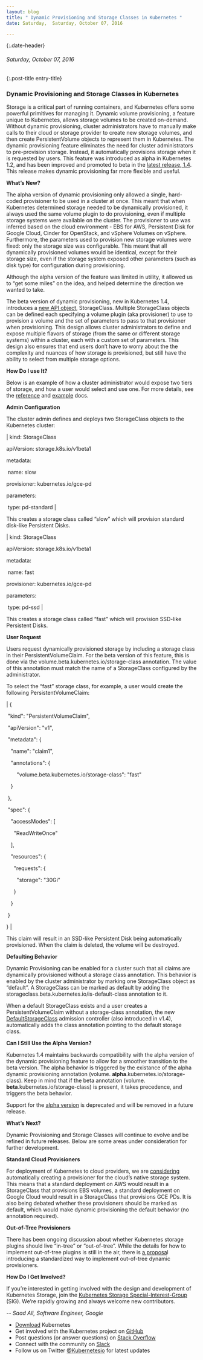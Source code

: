 ```yaml
---
layout: blog
title: " Dynamic Provisioning and Storage Classes in Kubernetes " 
date: Saturday,  Saturday, October 07, 2016 

---
```

{:.date-header}
###### Saturday, October 07, 2016 

{:.post-title entry-title}
### Dynamic Provisioning and Storage Classes in Kubernetes 

  
Storage is a critical part of running containers, and Kubernetes offers some powerful primitives for managing it. Dynamic volume provisioning, a feature unique to Kubernetes, allows storage volumes to be created on-demand. Without dynamic provisioning, cluster administrators have to manually make calls to their cloud or storage provider to create new storage volumes, and then create PersistentVolume objects to represent them in Kubernetes. The dynamic provisioning feature eliminates the need for cluster administrators to pre-provision storage. Instead, it automatically provisions storage when it is requested by users. This feature was introduced as alpha in Kubernetes 1.2, and has been improved and promoted to beta in the [latest release, 1.4](http://blog.kubernetes.io/2016/09/kubernetes-1.4-making-it-easy-to-run-on-kuberentes-anywhere.html). This release makes dynamic provisioning far more flexible and useful.  
  
**What’s New?**  
  
The alpha version of dynamic provisioning only allowed a single, hard-coded provisioner to be used in a cluster at once. This meant that when Kubernetes determined storage needed to be dynamically provisioned, it always used the same volume plugin to do provisioning, even if multiple storage systems were available on the cluster. The provisioner to use was inferred based on the cloud environment - EBS for AWS, Persistent Disk for Google Cloud, Cinder for OpenStack, and vSphere Volumes on vSphere. Furthermore, the parameters used to provision new storage volumes were fixed: only the storage size was configurable. This meant that all dynamically provisioned volumes would be identical, except for their storage size, even if the storage system exposed other parameters (such as disk type) for configuration during provisioning.  
  
Although the alpha version of the feature was limited in utility, it allowed us to “get some miles” on the idea, and helped determine the direction we wanted to take.  
  
The beta version of dynamic provisioning, new in Kubernetes 1.4, introduces a [new API object](http://kubernetes.io/docs/user-guide/persistent-volumes/#storageclasses), StorageClass. Multiple StorageClass objects can be defined each specifying a volume plugin (aka provisioner) to use to provision a volume and the set of parameters to pass to that provisioner when provisioning. This design allows cluster administrators to define and expose multiple flavors of storage (from the same or different storage systems) within a cluster, each with a custom set of parameters. This design also ensures that end users don’t have to worry about the the complexity and nuances of how storage is provisioned, but still have the ability to select from multiple storage options.  
  
**How Do I use It?**  
  
Below is an example of how a cluster administrator would expose two tiers of storage, and how a user would select and use one. For more details, see the [reference](http://kubernetes.io/docs/user-guide/persistent-volumes/#storageclasses) and [example](https://github.com/kubernetes/kubernetes/tree/release-1.4/examples/experimental/persistent-volume-provisioning) docs.  
  
**Admin Configuration**  
  
The cluster admin defines and deploys two StorageClass objects to the Kubernetes cluster:  

| 
kind: StorageClass

apiVersion: storage.k8s.io/v1beta1

metadata:

 &nbsp;name: slow

provisioner: kubernetes.io/gce-pd

parameters:

 &nbsp;type: pd-standard
 |

  
This creates a storage class called “slow” which will provision standard disk-like Persistent Disks.  

| 
kind: StorageClass

apiVersion: storage.k8s.io/v1beta1

metadata:

 &nbsp;name: fast

provisioner: kubernetes.io/gce-pd

parameters:

 &nbsp;type: pd-ssd
 |

  
  
This creates a storage class called “fast” which will provision SSD-like Persistent Disks.  

  

**User Request**

  

Users request dynamically provisioned storage by including a storage class in their PersistentVolumeClaim. For the beta version of this feature, this is done via the volume.beta.kubernetes.io/storage-class annotation. The value of this annotation must match the name of a StorageClass configured by the administrator.

  

To select the “fast” storage class, for example, a user would create the following PersistentVolumeClaim:

  

| 
{

 &nbsp;"kind": "PersistentVolumeClaim",

 &nbsp;"apiVersion": "v1",

 &nbsp;"metadata": {

 &nbsp;&nbsp;&nbsp;"name": "claim1",

 &nbsp;&nbsp;&nbsp;"annotations": {

 &nbsp;&nbsp;&nbsp;&nbsp;&nbsp;&nbsp;&nbsp;"volume.beta.kubernetes.io/storage-class": "fast"

 &nbsp;&nbsp;&nbsp;}

 &nbsp;},

 &nbsp;"spec": {

 &nbsp;&nbsp;&nbsp;"accessModes": [

 &nbsp;&nbsp;&nbsp;&nbsp;&nbsp;"ReadWriteOnce"

 &nbsp;&nbsp;&nbsp;],

 &nbsp;&nbsp;&nbsp;"resources": {

 &nbsp;&nbsp;&nbsp;&nbsp;&nbsp;"requests": {

 &nbsp;&nbsp;&nbsp;&nbsp;&nbsp;&nbsp;&nbsp;"storage": "30Gi"

 &nbsp;&nbsp;&nbsp;&nbsp;&nbsp;}

 &nbsp;&nbsp;&nbsp;}

 &nbsp;}

}
 |

  

  
This claim will result in an SSD-like Persistent Disk being automatically provisioned. When the claim is deleted, the volume will be destroyed.
  

  

**Defaulting Behavior**

  

Dynamic Provisioning can be enabled for a cluster such that all claims are dynamically provisioned without a storage class annotation. This behavior is enabled by the cluster administrator by marking one StorageClass object as “default”. A StorageClass can be marked as default by adding the storageclass.beta.kubernetes.io/is-default-class annotation to it.

  

When a default StorageClass exists and a user creates a PersistentVolumeClaim without a storage-class annotation, the new [DefaultStorageClass](https://github.com/kubernetes/kubernetes/pull/30900) admission controller (also introduced in v1.4), automatically adds the class annotation pointing to the default storage class.

  

**Can I Still Use the Alpha Version?**
  

  

Kubernetes 1.4 maintains backwards compatibility with the alpha version of the dynamic provisioning feature to allow for a smoother transition to the beta version. The alpha behavior is triggered by the existance of the alpha dynamic provisioning annotation (volume. **alpha**.kubernetes.io/storage-class). Keep in mind that if the beta annotation (volume. **beta**.kubernetes.io/storage-class) is present, it takes precedence, and triggers the beta behavior.

  

Support for the [alpha version](https://github.com/kubernetes/kubernetes/blob/master/docs/devel/api_changes.md#alpha-beta-and-stable-versions) is deprecated and will be removed in a future release.

  

**What’s Next?**

  

Dynamic Provisioning and Storage Classes will continue to evolve and be refined in future releases. Below are some areas under consideration for further development.

  

**Standard Cloud Provisioners**

For deployment of Kubernetes to cloud providers, we are [considering](https://github.com/kubernetes/kubernetes/pull/31617/files) automatically creating a provisioner for the cloud’s native storage system. This means that a standard deployment on AWS would result in a StorageClass that provisions EBS volumes, a standard deployment on Google Cloud would result in a StorageClass that provisions GCE PDs. It is also being debated whether these provisioners should be marked as default, which would make dynamic provisioning the default behavior (no annotation required).

  

**Out-of-Tree Provisioners**

There has been ongoing discussion about whether Kubernetes storage plugins should live “in-tree” or “out-of-tree”. While the details for how to implement out-of-tree plugins is still in the air, there is [a proposa](https://github.com/kubernetes/kubernetes/pull/30285)l introducing a standardized way to implement out-of-tree dynamic provisioners.

  

**How Do I Get Involved?**

  

If you’re interested in getting involved with the design and development of Kubernetes Storage, join the [Kubernetes Storage Special-Interest-Group](https://github.com/kubernetes/community/tree/master/sig-storage) (SIG). We’re rapidly growing and always welcome new contributors.

  

_-- Saad Ali, Software Engineer, Google_

  

- [Download](http://get.k8s.io/) Kubernetes
- Get involved with the Kubernetes project on [GitHub](https://github.com/kubernetes/kubernetes)&nbsp;
- Post questions (or answer questions) on [Stack Overflow](http://stackoverflow.com/questions/tagged/kubernetes)&nbsp;
- Connect with the community on [Slack](http://slack.k8s.io/)
- Follow us on Twitter [@Kubernetesio](https://twitter.com/kubernetesio) for latest updates

  

  

  

  

  
